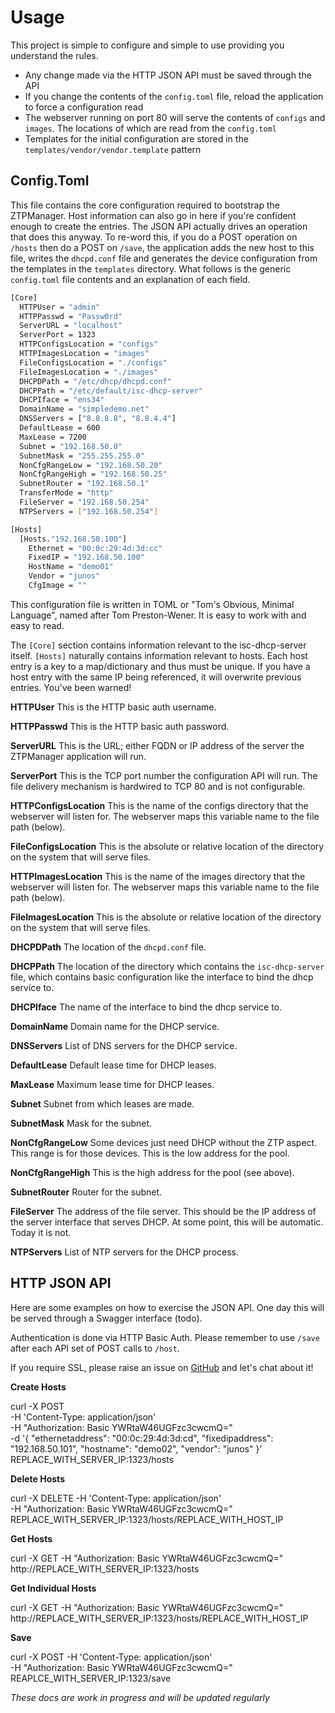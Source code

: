 # Usage

This project is simple to configure and simple to use providing you understand the rules.

- Any change made via the HTTP JSON API must be saved through the API
- If you change the contents of the `config.toml` file, reload the application to force a configuration read
- The webserver running on port 80 will serve the contents of `configs` and `images`. The locations of which are read from the `config.toml`
- Templates for the initial configuration are stored in the `templates/vendor/vendor.template` pattern

## Config.Toml

This file contains the core configuration required to bootstrap the ZTPManager. Host information can also go in here if you're confident enough to create the entries. The JSON API actually drives an operation that does this anyway. To re-word this, if you do a POST operation on `/hosts` then do a POST on `/save`, the application adds the new host to this file, writes the `dhcpd.conf` file and generates the device configuration from the templates in the `templates` directory. What follows is the generic `config.toml` file contents and an explanation of each field.

```bash
[Core]
  HTTPUser = "admin"
  HTTPPasswd = "Passw0rd"
  ServerURL = "localhost"
  ServerPort = 1323
  HTTPConfigsLocation = "configs"
  HTTPImagesLocation = "images"
  FileConfigsLocation = "./configs"
  FileImagesLocation = "./images"
  DHCPDPath = "/etc/dhcp/dhcpd.conf"
  DHCPPath = "/etc/default/isc-dhcp-server"
  DHCPIface = "ens34"
  DomainName = "simpledemo.net"
  DNSServers = ["8.8.8.8", "8.8.4.4"]
  DefaultLease = 600
  MaxLease = 7200
  Subnet = "192.168.50.0"
  SubnetMask = "255.255.255.0"
  NonCfgRangeLow = "192.168.50.20"
  NonCfgRangeHigh = "192.168.50.25"
  SubnetRouter = "192.168.50.1"
  TransferMode = "http"
  FileServer = "192.168.50.254"
  NTPServers = ["192.168.50.254"]

[Hosts]
  [Hosts."192.168.50.100"]
    Ethernet = "00:0c:29:4d:3d:cc"
    FixedIP = "192.168.50.100"
    HostName = "demo01"
    Vendor = "junos"
    CfgImage = ""
```

This configuration file is written in TOML or "Tom's Obvious, Minimal Language", named after Tom Preston-Wener. It is easy to work with and easy to read.

The `[Core]` section contains information relevant to the isc-dhcp-server itself. `[Hosts]` naturally contains information relevant to hosts. Each host entry is a key to a map/dictionary and thus must be unique. If you have a host entry with the same IP being referenced, it will overwrite previous entries. You've been warned!

__HTTPUser__
This is the HTTP basic auth username.

__HTTPPasswd__
This is the HTTP basic auth password.

__ServerURL__
This is the URL; either FQDN or IP address of the server the ZTPManager application will run. 

__ServerPort__
This is the TCP port number the configuration API will run. The file delivery mechanism is hardwired to TCP 80 and is not configurable.

__HTTPConfigsLocation__
This is the name of the configs directory that the webserver will listen for. The webserver maps this variable name to the file path (below).

__FileConfigsLocation__
This is the absolute or relative location of the directory on the system that will serve files.

__HTTPImagesLocation__
This is the name of the images directory that the webserver will listen for. The webserver maps this variable name to the file path (below).

__FileImagesLocation__
This is the absolute or relative location of the directory on the system that will serve files.

__DHCPDPath__
The location of the `dhcpd.conf` file.

__DHCPPath__
The location of the directory which contains the `isc-dhcp-server` file, which contains basic configuration like the interface to bind the dhcp service to.

__DHCPIface__
The name of the interface to bind the dhcp service to.

__DomainName__
Domain name for the DHCP service.

__DNSServers__
List of DNS servers for the DHCP service.

__DefaultLease__
Default lease time for DHCP leases.

__MaxLease__
Maximum lease time for DHCP leases.

__Subnet__
Subnet from which leases are made.

__SubnetMask__
Mask for the subnet.

__NonCfgRangeLow__
Some devices just need DHCP without the ZTP aspect. This range is for those devices. This is the low address for the pool.

__NonCfgRangeHigh__
This is the high address for the pool (see above).

__SubnetRouter__
Router for the subnet.

__FileServer__
The address of the file server. This should be the IP address of the server interface that serves DHCP. At some point, this will be automatic. Today it is not.

__NTPServers__
List of NTP servers for the DHCP process.

## HTTP JSON API

Here are some examples on how to exercise the JSON API. One day this will be served through a Swagger interface (todo).

Authentication is done via HTTP Basic Auth. Please remember to use `/save` after each API set of POST calls to `/host`.

If you require SSL, please raise an issue on [GitHub](https://github.com/networkbootstrap/ztpmanagerassets.git) and let's chat about it!

__Create Hosts__

curl -X POST \
  -H 'Content-Type: application/json' \
  -H "Authorization: Basic YWRtaW46UGFzc3cwcmQ=" \
  -d '{
    "ethernetaddress": "00:0c:29:4d:3d:cd",
    "fixedipaddress": "192.168.50.101",
    "hostname": "demo02",
    "vendor": "junos"
    }' \
   REPLACE_WITH_SERVER_IP:1323/hosts

__Delete Hosts__

curl -X DELETE -H 'Content-Type: application/json' \
    -H "Authorization: Basic YWRtaW46UGFzc3cwcmQ=" \
    REPLACE_WITH_SERVER_IP:1323/hosts/REPLACE_WITH_HOST_IP

__Get Hosts__

curl -X GET -H "Authorization: Basic YWRtaW46UGFzc3cwcmQ=" \
    http://REPLACE_WITH_SERVER_IP:1323/hosts

__Get Individual Hosts__

curl -X GET -H "Authorization: Basic YWRtaW46UGFzc3cwcmQ=" \
    http://REPLACE_WITH_SERVER_IP:1323/hosts/REPLACE_WITH_HOST_IP

__Save__

curl -X POST -H 'Content-Type: application/json' \
    -H "Authorization: Basic YWRtaW46UGFzc3cwcmQ=" \
    REAPLCE_WITH_SERVER_IP:1323/save

*These docs are work in progress and will be updated regularly*
